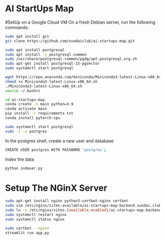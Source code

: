 # AI StartUps Map

#SetUp on a Google Cloud VM
On a fresh Debian server, run the following commands:

```bash
sudo apt install git
git clone https://github.com/sundaiclub/ai-startups-map.git
```

```bash
sudo apt install postgresql
sudo apt install -y postgresql-common
sudo /usr/share/postgresql-common/pgdg/apt.postgresql.org.sh
sudo apt-get install postgresql-15-pgvector
sudo systemctl start postgresql
```

```bash
wget https://repo.anaconda.com/miniconda/Miniconda3-latest-Linux-x86_64.sh
chmod +x Miniconda3-latest-Linux-x86_64.sh 
./Miniconda3-latest-Linux-x86_64.sh 
source ~/.bashrc
```

```bash
cd ai-startups-map
conda create -n main python=3.9
conda activate main
pip install -r requirements.txt 
conda install pytorch-cpu
```

```bash
sudo systemctl start postgresql
sudo -i -u postgres
```

In the postgres shell, create a new user and database

```bash
CREATE USER postgres WITH PASSWORD 'postgres';
```

Index the data
```bash
python indexer.py
```

# Setup The NGinX Server
```bash
sudo apt-get install nginx python3-certbot-nginx certbot
sudo vim /etc/nginx/sites-available/ai-startups-map-backend.sundai.club
sudo ln -s /etc/nginx/sites-{available,enabled}/ai-startups-map-backend.sundai.club 
sudo systemctl restart nginx
sudo systemctl status nginx
```

```bash
sudo certbot --nginx
streamlit run app.py
```